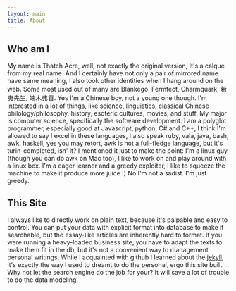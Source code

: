 ```yaml
---
layout: main
title: About
---
```

## Who am I
My name is Thatch Acre, well, not exactly the original version, It's a calque from my real name. And I certainly have not only a pair of mirrored name have same meaning, I also took other identities when I hang around on the web. Some most used out of many are Blankego, Fermtect, Charmquark, 希夷先生, 端木弗貢. Yes I'm a Chinese boy, not a young one though. I'm interested in a lot of things, like science, linguistics, classical Chinese philology/philosophy, history, esoteric cultures, movies, and stuff. My major is computer science, specifically the software development. I am a polyglot programmer, especially good at Javascript, python, C# and C++, I think I'm allowed to say I excel in these languages, I also speak ruby, vala,  java, bash, awk, haskell, yes you may retort, awk is not a full-fledge language, but it's turin-completed, isn' it? I mentioned it just to make the point: I'm a linux guy (though you can do awk on Mac too), I like to work on and play around with a linux box. I'm a eager learner and a greedy exploiter, I like to squeeze the machine to make it produce more juice :) No I'm not a sadist. I'm just greedy.

## This Site
I always like to directly work on plain text, because it's palpable and easy to control. You can put your data with explicit format into database to make it searchable, but the essay-like articles are inherently hard to format. If you were running a heavy-loaded business site, you have to adapt the texts to make them fit in the db, but it's not a convenient way to management personal writings. While I acquainted with github I learned about the [jekyll](https://github.com/mojombo/jekyll), it's exactly the way I used to dreamt to do the personal, ergo this site built. Why not let the search engine do the job for your? It will save a lot of trouble to do the data modeling.




